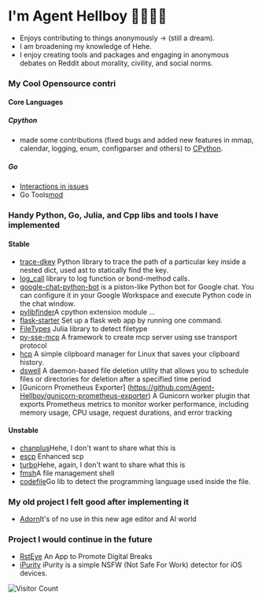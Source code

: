 
# I'm Agent Hellboy 👋🏾👨‍💻
  - Enjoys contributing to things anonymously -> (still a dream).
  - I am broadening my knowledge of Hehe.
  - I enjoy creating tools and packages and engaging in anonymous debates on Reddit about morality, civility, and social norms.

### My Cool Opensource contri 

#### Core Languages 

##### Cpython 
  - made some contributions (fixed bugs and added new features in mmap, calendar, logging, enum, configparser and others) to [CPython](https://github.com/search?q=repo%3Apython%2Fcpython+author%3AAgent-Hellboy&type=pullrequests).

##### Go 
  - [Interactions in issues](https://github.com/search?q=user:golang+involves:agent-hellboy&type=issues
)
  - Go Tools[mod](https://go-review.googlesource.com/c/mod/+/634875)
    
### Handy Python, Go, Julia, and Cpp libs and tools I have implemented

#### Stable
  - [trace-dkey](https://github.com/Agent-Hellboy/trace-dkey) Python library to trace the path of a particular key inside a nested dict, used ast to statically find the key. 
  - [log_call](https://github.com/Agent-Hellboy/log_call) library to log function or bond-method calls.
  - [google-chat-python-bot](https://github.com/Agent-Hellboy/google-chat-python-bot) is a piston-like Python bot for Google chat. You can configure it in your Google Workspace and execute Python code in the chat window.
  - [pylibfinder](https://github.com/Agent-Hellboy/pylibfinder)A cpython extension module ... 
  - [flask-starter](https://github.com/Agent-Hellboy/flask-starter) Set up a flask web app by running one command.
  - [FileTypes](https://github.com/JuliaIO/FileTypes.jl) Julia library to detect filetype
  - [py-sse-mcp](https://github.com/Agent-Hellboy/py-sse-mcp) A framework to create mcp server using sse transport protocol 
  - [hcp](https://github.com/Agent-Hellboy/hcp) A simple clipboard manager for Linux that saves your clipboard history.
  - [dswell](https://github.com/Agent-Hellboy/dswell) A daemon-based file deletion utility that allows you to schedule files or directories for deletion after a specified time period
  - [Gunicorn Prometheus Exporter] (https://github.com/Agent-Hellboy/gunicorn-prometheus-exporter) A Gunicorn worker plugin that exports Prometheus metrics to monitor worker performance, including memory usage, CPU usage, request durations, and error tracking
    
#### Unstable 
  - [chanplus](https://github.com/Agent-Hellboy/chanplus)Hehe, I don't want to share what this is
  - [escp](https://github.com/Agent-Hellboy/escp) Enhanced scp
  - [turbo](https://github.com/Agent-Hellboy/turbo)Hehe, again, I don't want to share what this is
  - [fmsh](https://github.com/Agent-Hellboy/fmsh)A file management shell 
  - [codefile](https://github.com/Agent-Hellboy/codefile)Go lib to detect the programming language used inside the file. 

### My old project I felt good after implementing it 
  - [Adorn](https://github.com/Agent-Hellboy/Adorn)It's of no use in this new age editor and AI world

### Project I would continue in the future 
  - [RstEye](https://github.com/RstEyeApp/rsteye) An App to Promote Digital Breaks
  - [iPurity](https://github.com/Agent-Hellboy/iPurity) iPurity is a simple NSFW (Not Safe For Work) detector for iOS devices.

![Visitor Count](https://profile-counter.glitch.me/Agent-Hellboy/count.svg)
